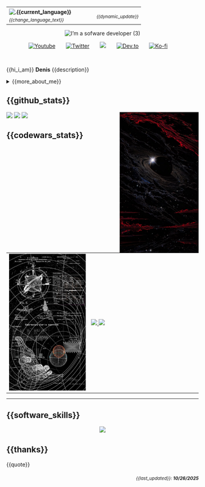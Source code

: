 <table width="100%">
  <tr>
    <td width="50%" align="left">
      <a href="https://custom-github-overview.vercel.app/docs/selector.html" alt="Change language">
        <img width="22px" src="https://img.icons8.com/color/48/000000/globe.png" style="vertical-align: middle;"/>
        <span style="vertical-align: middle;"><b>{{current_language}}</b></span>
      </a>
      <br/>
      <sub><i>{{change_language_text}}</i></sub>
    </td>
    <td width="50%" align="right">
      <sub><i>{{dynamic_update}}</i></sub>
    </td>
  </tr>
</table>

<div align="center"><img alt="I’m a sofware developer (3)" src="https://github.com/user-attachments/assets/4873f82f-ec86-4ef6-a5e5-c95c34d9444f" />

<br>
<p align="center">
  <a href="https://www.youtube.com/UCRX2pao9vPLyVcPEQWIlUoA"><img width="32px" alt="Youtube" title="Youtube" src="https://i.imgur.com/qiXu7b2.png"/></a>
  &#8287;&#8287;&#8287;&#8287;&#8287;
  <a href="https://twitter.com/NezukoSocial"><img width="32px" alt="Twitter" title="Twitter" src="https://i.imgur.com/OXZM1L6.png"/></a>
  &#8287;&#8287;&#8287;&#8287;&#8287;
  <a href="https://discord.gg/nezuko" alt="Join our community"><img width="32px" src="https://i.imgur.com/OViZO8J.png"/></a>
  &#8287;&#8287;&#8287;&#8287;&#8287;
  <a href="https://dev.to/giingu"><img width="32px" alt="Dev.to" title="Giingu Dev.to" src="https://i.imgur.com/mVm29vK.png"></a>
  &#8287;&#8287;&#8287;&#8287;&#8287;
  <a href="https://ko-fi.com/nezukobot"><img width="32px" alt="Ko-fi" title="Buy me a coffee" src="https://i.imgur.com/PpLeD3K.png"/></a>
  &#8287;&#8287;&#8287;&#8287;&#8287;
</div>
<br>

<p>
{{hi_i_am}} <b>Denis</b> {{description}}
</p>

<div>
<details>
  <summary> {{more_about_me}} </summary>

- {{currently_building}}

- {{currently_learning}}

- {{discord_project}}

- {{experience}}

- {{contact}}

</details>
  
</p>

## {{github_stats}}

<img align="right" width="41%" src="./assets/img/b4beb746b9ee616660a2f247dbfb5288.jpg" />
  <a href="https://github.com/DenisV2112"><img width="50%" src="https://github-readme-streak-stats.herokuapp.com/?user=DenisV2112&theme=dark&date_format=M%20j%5B,%20Y%5D&ring=ff3068&fire=ff3068&sideNums=ff3068"></a>
  <a href="https://github.com/DenisV2112"><img width="50%" src="https://github-readme-stats.vercel.app/api?username=DenisV2112&theme=dark&sideNums=ff3068"></a>
  <a href="https://github.com/DenisV2112"><img width="50%" src="https://github-readme-stats.vercel.app/api/top-langs/?username=DenisV2112&layout=compact&theme=dark"></a>

## {{codewars_stats}}
 
<table>
  <tr>
    <td width="41%" align="center">
      <img src="./assets/img/codewars.jpeg" />
    </td>
    <td width="55%">
      <a href="https://www.codewars.com/users/DenisV2103">
        <img width="100%" src="https://www.codewars.com/users/DenisV2103/badges/large">
      </a>
      </a>
      <a href="https://www.codewars.com/users/DenisV2103">
        <img width="100%" src="https://custom-github-overview.vercel.app/api/stats?username=DenisV2103&hide_border=true">
      </a>
    </td>
  </tr>
</table>

---

## {{software_skills}}
<p align="center">
  <img src="https://skillicons.dev/icons?i=cs,dotnet,docker,js,html,css,vue,python,wordpress,mysql,mongodb,postgres,git,github,typescript,electron,vite,redux,githubactions,prisma," />
</p>

## {{thanks}}

{{quote}}

<div align="right">
<sub><i>{{last_updated}}: <b>10/26/2025</b></i></sub>
</div>  